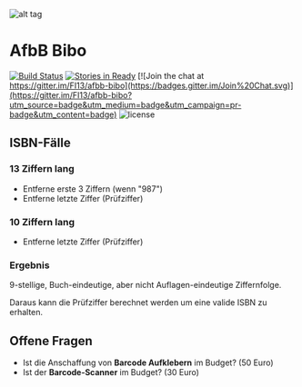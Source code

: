 ![alt tag](http://imgs.xkcd.com/comics/git.png)

# AfbB Bibo

[![Build Status](https://img.shields.io/travis/FI13/afbb-bibo.svg)](https://travis-ci.org/FI13/afbb-bibo) [![Stories in Ready](https://badge.waffle.io/FI13/afbb-bibo.svg?label=ready&title=Ready)](http://waffle.io/FI13/afbb-bibo) [![Join the chat at https://gitter.im/FI13/afbb-bibo](https://badges.gitter.im/Join%20Chat.svg)](https://gitter.im/FI13/afbb-bibo?utm_source=badge&utm_medium=badge&utm_campaign=pr-badge&utm_content=badge) ![license](https://img.shields.io/badge/license-BSD-brightgreen.svg) 


## ISBN-Fälle
### 13 Ziffern lang
- Entferne erste 3 Ziffern (wenn "987")
- Entferne letzte Ziffer (Prüfziffer)

### 10 Ziffern lang
- Entferne letzte Ziffer (Prüfziffer)

### Ergebnis
9-stellige, Buch-eindeutige, aber nicht Auflagen-eindeutige Ziffernfolge.

Daraus kann die Prüfziffer berechnet werden um eine valide ISBN zu erhalten.

## Offene Fragen
- Ist die Anschaffung von **Barcode Aufklebern** im Budget? (50 Euro)
- Ist der **Barcode-Scanner** im Budget? (30 Euro)
